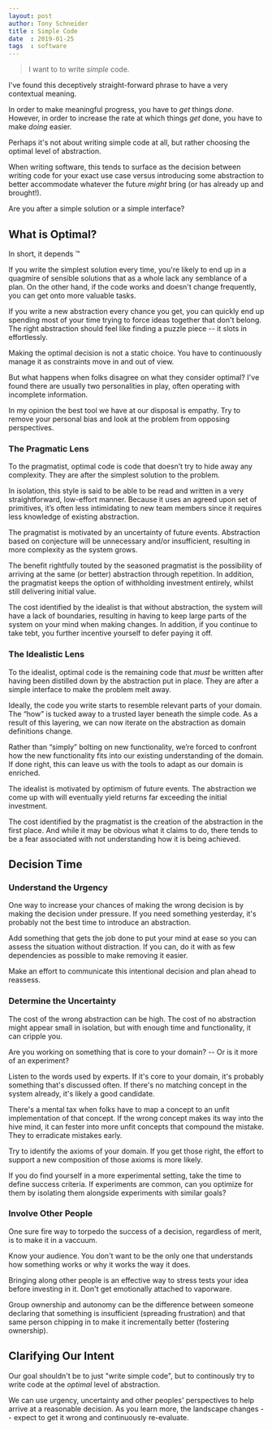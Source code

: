 ```yaml
---
layout: post
author: Tony Schneider
title : Simple Code
date  : 2019-01-25
tags  : software
---
```


> I want to to write _simple_ code.

I've found this deceptively straight-forward phrase to have a very contextual meaning.

In order to make meaningful progress, you have to _get_ things *done*.
However, in order to increase the rate at which things _get_ done, you have to make *doing* easier.

Perhaps it's not about writing simple code at all, but rather choosing the optimal level of abstraction.

When writing software, this tends to surface as the decision between writing code for your exact use case versus introducing some abstraction to better accommodate whatever the future _might_ bring (or has already up and brought!).

Are you after a simple solution or a simple interface?

## What is Optimal?

In short, it depends :tm:

If you write the simplest solution every time, you're likely to end up in a quagmire of sensible solutions that as a whole lack any semblance of a plan.
On the other hand, if the code works and doesn't change frequently, you can get onto more valuable tasks.

If you write a new abstraction every chance you get, you can quickly end up spending most of your time trying to force ideas together that don't belong.
The right abstraction should feel like finding a puzzle piece -- it slots in effortlessly.

Making the optimal decision is not a static choice.
You have to continuously manage it as constraints move in and out of view.

But what happens when folks disagree on what they consider optimal?
I've found there are usually two personalities in play, often operating with incomplete information.

In my opinion the best tool we have at our disposal is empathy.
Try to remove your personal bias and look at the problem from opposing perspectives.

### The Pragmatic Lens

To the pragmatist, optimal code is code that doesn’t try to hide away any complexity.
They are after the simplest solution to the problem.

In isolation, this style is said to be able to be read and written in a very straightforward, low-effort manner.
Because it uses an agreed upon set of primitives, it’s often less intimidating to new team members since it requires less knowledge of existing abstraction.

The pragmatist is motivated by an uncertainty of future events.
Abstraction based on conjecture will be unnecessary and/or insufficient, resulting in more complexity as the system grows.

The benefit rightfully touted by the seasoned pragmatist is the possibility of arriving at the same (or better) abstraction through repetition.
In addition, the pragmatist keeps the option of withholding investment entirely, whilst still delivering initial value.

The cost identified by the idealist is that without abstraction, the system will have a lack of boundaries, resulting in having to keep large parts of the system on your mind when making changes.
In addition, if you continue to take tebt, you further incentive yourself to defer paying it off.

### The Idealistic Lens

To the idealist, optimal code is the remaining code that _must_ be written after having been distilled down by the abstraction put in place.
They are after a simple interface to make the problem melt away.

Ideally, the code you write starts to resemble relevant parts of your domain.
The “how” is tucked away to a trusted layer beneath the simple code.
As a result of this layering, we can now iterate on the abstraction as domain definitions change.

Rather than “simply” bolting on new functionality, we’re forced to confront how the new functionality fits into our existing understanding of the domain.
If done right, this can leave us with the tools to adapt as our domain is enriched.

The idealist is motivated by optimism of future events.
The abstraction we come up with will eventually yield returns far exceeding the initial investment.

The cost identified by the pragmatist is the creation of the abstraction in the first place.
And while it may be obvious what it claims to do, there tends to be a fear associated with not understanding how it is being achieved.

## Decision Time

### Understand the Urgency

One way to increase your chances of making the wrong decision is by making the decision under pressure.
If you need something yesterday, it's probably not the best time to introduce an abstraction.

Add something that gets the job done to put your mind at ease so you can assess the situation without distraction.
If you can, do it with as few dependencies as possible to make removing it easier.

Make an effort to communicate this intentional decision and plan ahead to reassess.

### Determine the Uncertainty

The cost of the wrong abstraction can be high.
The cost of no abstraction might appear small in isolation, but with enough time and functionality, it can cripple you.

Are you working on something that is core to your domain? -- Or is it more of an experiment?

Listen to the words used by experts.
If it's core to your domain, it's probably something that's discussed often.
If there's no matching concept in the system already, it's likely a good candidate.

There's a mental tax when folks have to map a concept to an unfit implementation of that concept.
If the wrong concept makes its way into the hive mind, it can fester into more unfit concepts that compound the mistake.
They to erradicate mistakes early.

Try to identify the axioms of your domain.
If you get those right, the effort to support a new composition of those axioms is more likely.

If you do find yourself in a more experimental setting, take the time to define success criteria.
If experiments are common, can you optimize for them by isolating them alongside experiments with similar goals?

### Involve Other People

One sure fire way to torpedo the success of a decision, regardless of merit, is to make it in a vaccuum.

Know your audience.
You don't want to be the only one that understands how something works or why it works the way it does.

Bringing along other people is an effective way to stress tests your idea before investing in it.
Don't get emotionally attached to vaporware.

Group ownership and autonomy can be the difference between someone declaring that something is insufficient (spreading frustration) and that same person chipping in to make it incrementally better (fostering ownership).

## Clarifying Our Intent

Our goal shouldn't be to just "write simple code", but to continously try to write code at the _optimal_ level of abstraction.

We can use urgency, uncertainty and other peoples' perspectives to help arrive at a reasonable decision.
As you learn more, the landscape changes -- expect to get it wrong and continuously re-evaluate.
